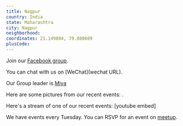```yaml
---
title: Nagpur
country: India
state: Maharashtra
city: Nagpur
neighborhood: 
coordinates: 21.149804, 79.080609
plusCode:
---
```

Join our [Facebook group](https://www.facebook.com/groups/free.code.camp.nagpore).

You can chat with us on [WeChat](wechat URL).

Our Group leader is [Miya](freecodecamp.org/miya)

Here are some pictures from our recent events:
![]().

Here's a stream of one of our recent events:
[youtube embed]

We have events every Tuesday. You can RSVP for an event on [meetup](meetupurl).
